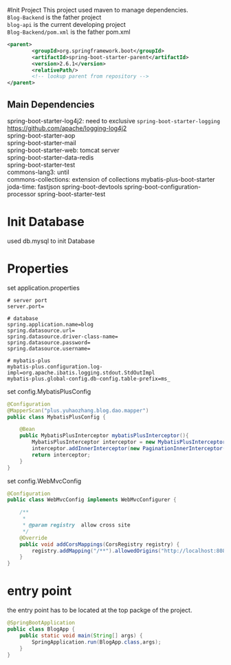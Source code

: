 #Init Project
This project used maven to manage dependencies.  
`Blog-Backend` is the father project  
`blog-api` is the current developing project  
`Blog-Backend/pom.xml` is the father pom.xml
```xml
<parent>
		<groupId>org.springframework.boot</groupId>
		<artifactId>spring-boot-starter-parent</artifactId>
		<version>2.6.1</version>
		<relativePath/> 
		<!-- lookup parent from repository -->
</parent>
```
## Main Dependencies
spring-boot-starter-log4j2:   need to exclusive `spring-boot-starter-logging` https://github.com/apache/logging-log4j2    
spring-boot-starter-aop  
spring-boot-starter-mail  
spring-boot-starter-web: tomcat server  
spring-boot-starter-data-redis  
spring-boot-starter-test  
commons-lang3: until  
commons-collections: extension of collections
mybatis-plus-boot-starter 
joda-time: 
fastjson
spring-boot-devtools
spring-boot-configuration-processor
spring-boot-starter-test
# Init Database
used db.mysql to init Database
# Properties
set application.properties
```properties
# server port
server.port= 

# database
spring.application.name=blog
spring.datasource.url=
spring.datasource.driver-class-name=
spring.datasource.password=
spring.datasource.username=

# mybatis-plus
mybatis-plus.configuration.log-impl=org.apache.ibatis.logging.stdout.StdOutImpl
mybatis-plus.global-config.db-config.table-prefix=ms_
```
set config.MybatisPlusConfig
```java
@Configuration
@MapperScan("plus.yuhaozhang.blog.dao.mapper")
public class MybatisPlusConfig {

    @Bean
    public MybatisPlusInterceptor mybatisPlusInterceptor(){
        MybatisPlusInterceptor interceptor = new MybatisPlusInterceptor();
        interceptor.addInnerInterceptor(new PaginationInnerInterceptor());
        return interceptor;
    }
}
```
set config.WebMvcConfig
```java
@Configuration
public class WebMvcConfig implements WebMvcConfigurer {

    /**
     *
     * @param registry  allow cross site
     */
    @Override
    public void addCorsMappings(CorsRegistry registry) {
        registry.addMapping("/**").allowedOrigins("http://localhost:8080");
    }
}
```
# entry point
the entry point has to be located at the top packge of the project.
```java
@SpringBootApplication
public class BlogApp {
    public static void main(String[] args) {
        SpringApplication.run(BlogApp.class,args);
    }
}
```
